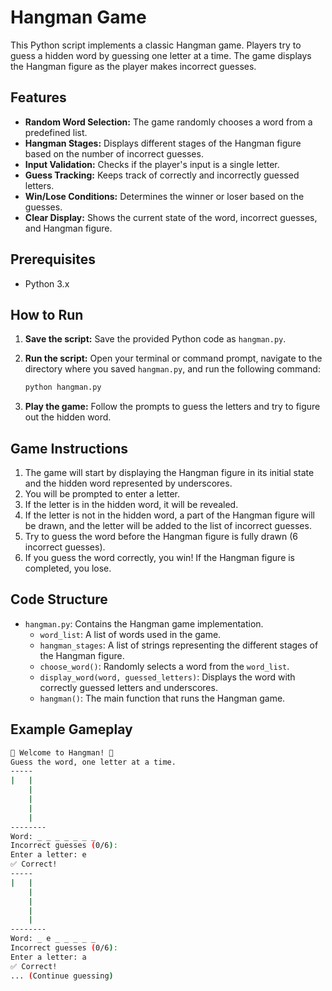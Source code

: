 # Hangman Game

This Python script implements a classic Hangman game. Players try to guess a hidden word by guessing one letter at a time. The game displays the Hangman figure as the player makes incorrect guesses.

## Features

-   **Random Word Selection:** The game randomly chooses a word from a predefined list.
-   **Hangman Stages:** Displays different stages of the Hangman figure based on the number of incorrect guesses.
-   **Input Validation:** Checks if the player's input is a single letter.
-   **Guess Tracking:** Keeps track of correctly and incorrectly guessed letters.
-   **Win/Lose Conditions:** Determines the winner or loser based on the guesses.
-   **Clear Display:** Shows the current state of the word, incorrect guesses, and Hangman figure.

## Prerequisites

-   Python 3.x

## How to Run

1.  **Save the script:** Save the provided Python code as `hangman.py`.
2.  **Run the script:** Open your terminal or command prompt, navigate to the directory where you saved `hangman.py`, and run the following command:

    ```bash
    python hangman.py
    ```

3.  **Play the game:** Follow the prompts to guess the letters and try to figure out the hidden word.

## Game Instructions

1.  The game will start by displaying the Hangman figure in its initial state and the hidden word represented by underscores.
2.  You will be prompted to enter a letter.
3.  If the letter is in the hidden word, it will be revealed.
4.  If the letter is not in the hidden word, a part of the Hangman figure will be drawn, and the letter will be added to the list of incorrect guesses.
5.  Try to guess the word before the Hangman figure is fully drawn (6 incorrect guesses).
6.  If you guess the word correctly, you win! If the Hangman figure is completed, you lose.

## Code Structure

-   `hangman.py`: Contains the Hangman game implementation.
    -   `word_list`: A list of words used in the game.
    -   `hangman_stages`: A list of strings representing the different stages of the Hangman figure.
    -   `choose_word()`: Randomly selects a word from the `word_list`.
    -   `display_word(word, guessed_letters)`: Displays the word with correctly guessed letters and underscores.
    -   `hangman()`: The main function that runs the Hangman game.

## Example Gameplay

```bash
🎯 Welcome to Hangman! 🎯
Guess the word, one letter at a time.
-----
|   |
    |
    |
    |
    |
--------
Word: _ _ _ _ _ _ _
Incorrect guesses (0/6):
Enter a letter: e
✅ Correct!
-----
|   |
    |
    |
    |
    |
--------
Word: _ e _ _ _ _ _
Incorrect guesses (0/6):
Enter a letter: a
✅ Correct!
... (Continue guessing)

